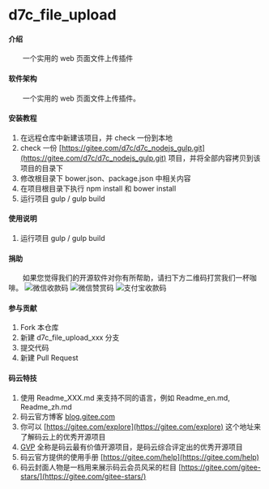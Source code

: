 # d7c_file_upload

#### 介绍
&emsp;&emsp;一个实用的 web 页面文件上传插件

#### 软件架构
&emsp;&emsp;一个实用的 web 页面文件上传插件。

#### 安装教程
1.  在远程仓库中新建该项目，并 check 一份到本地
2.  check 一份 [https://gitee.com/d7c/d7c_nodejs_gulp.git](https://gitee.com/d7c/d7c_nodejs_gulp.git) 项目，并将全部内容拷贝到该项目的目录下
3.  修改根目录下 bower.json、package.json 中相关内容
4.  在项目根目录下执行 npm install 和 bower install
5.  运行项目 gulp / gulp build

#### 使用说明
1.  运行项目 gulp / gulp build

#### 捐助
&emsp;&emsp;如果您觉得我们的开源软件对你有所帮助，请扫下方二维码打赏我们一杯咖啡。
![微信收款码](https://images.gitee.com/uploads/images/2021/0222/174352_b22739f5_1070311.jpeg "微信收款码.jpg")
![微信赞赏码](https://images.gitee.com/uploads/images/2021/0222/174521_67e18b39_1070311.jpeg "微信赞赏码.jpg")
![支付宝收款码](https://images.gitee.com/uploads/images/2021/0222/174540_94a9ac41_1070311.jpeg "支付宝收款码.jpg")

#### 参与贡献
1.  Fork 本仓库
2.  新建 d7c_file_upload_xxx 分支
3.  提交代码
4.  新建 Pull Request

#### 码云特技
1.  使用 Readme\_XXX.md 来支持不同的语言，例如 Readme\_en.md, Readme\_zh.md
2.  码云官方博客 [blog.gitee.com](https://blog.gitee.com)
3.  你可以 [https://gitee.com/explore](https://gitee.com/explore) 这个地址来了解码云上的优秀开源项目
4.  [GVP](https://gitee.com/gvp) 全称是码云最有价值开源项目，是码云综合评定出的优秀开源项目
5.  码云官方提供的使用手册 [https://gitee.com/help](https://gitee.com/help)
6.  码云封面人物是一档用来展示码云会员风采的栏目 [https://gitee.com/gitee-stars/](https://gitee.com/gitee-stars/)
